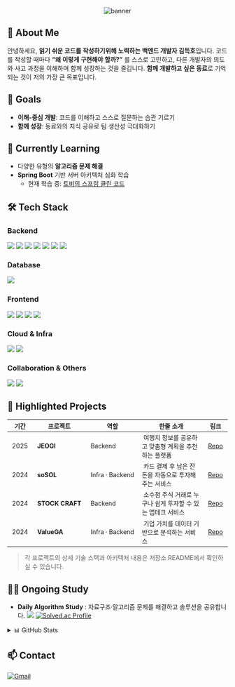 <!-- Banner -->

<p align="center">
  <img src="https://capsule-render.vercel.app/api?type=transparent&color=922e50&height=220&section=header&text=CLEAN%20CODER&fontSize=70&fontColor=black&animation=fadeIn" alt="banner"/>
</p>

## 👋 About Me

안녕하세요, **읽기 쉬운 코드를 작성하기위해 노력하는 백엔드 개발자 김득호**입니다.
코드를 작성할 때마다 **“왜 이렇게 구현해야 할까?”** 를 스스로 고민하고,
다른 개발자의 의도와 사고 과정을 이해하며 함께 성장하는 것을 즐깁니다.
**함께 개발하고 싶은 동료**로 기억되는 것이 저의 가장 큰 목표입니다.



## 🎯 Goals

* **이해‑중심 개발**: 코드를 이해하고 스스로 질문하는 습관 기르기
* **함께 성장**: 동료와의 지식 공유로 팀 생산성 극대화하기


## 🚀 Currently Learning
* 다양한 유형의 **알고리즘 문제 해결**
* **Spring Boot** 기반 서버 아키텍처 심화 학습
  * 현재 학습 중: [토비의 스프링 클린 코드](https://github.com/subsub97/tobi-clean-spring)


## 🛠️ Tech Stack

### Backend

<p>
  <img src="https://img.shields.io/badge/Java-007396?style=for-the-badge&logo=java&logoColor=white"/>
  <img src="https://img.shields.io/badge/Spring%20Boot-6DB33F?style=for-the-badge&logo=springboot&logoColor=white"/>
  <img src="https://img.shields.io/badge/JPA-59666C?style=for-the-badge&logo=hibernate&logoColor=white"/>
  <img src="https://img.shields.io/badge/Apache%20Kafka-231F20?style=for-the-badge&logo=apachekafka&logoColor=white"/>
  <img src="https://img.shields.io/badge/Redis-DC382D?style=for-the-badge&logo=redis&logoColor=white"/>
  <img src="https://img.shields.io/badge/Python-FFCA28?style=for-the-badge&logo=Python&logoColor=white"/>
  <img src="https://img.shields.io/badge/Django-092E20?style=for-the-badge&logo=django&logoColor=white"/>
</p>

### Database

<p>
  <img src="https://img.shields.io/badge/MySQL-4479A1?style=for-the-badge&logo=mysql&logoColor=white"/>
</p>

### Frontend

<p>
  <img src="https://img.shields.io/badge/HTML5-E34F26?style=for-the-badge&logo=html5&logoColor=white"/>
  <img src="https://img.shields.io/badge/CSS3-1572B6?style=for-the-badge&logo=css3&logoColor=white"/>
  <img src="https://img.shields.io/badge/JavaScript-F7DF1E?style=for-the-badge&logo=javascript&logoColor=black"/>
  <img src="https://img.shields.io/badge/Bootstrap-7952B3?style=for-the-badge&logo=bootstrap&logoColor=white"/>
</p>

### Cloud & Infra

<p>
  <img src="https://img.shields.io/badge/AWS-232F3E?style=for-the-badge&logo=amazonaws&logoColor=white"/>
  <img src="https://img.shields.io/badge/NHN%20Cloud-03C75A?style=for-the-badge&logoColor=white"/>
</p>

### Collaboration & Others

<p>
  <img src="https://img.shields.io/badge/Notion-000000?style=for-the-badge&logo=Notion&logoColor=white"/>
  <img src="https://img.shields.io/badge/Slack-4A154B?style=for-the-badge&logo=slack&logoColor=white"/>
</p>


## 📂 Highlighted Projects

|  기간    |  프로젝트             |  역할               |  한줄 소개                               |  링크                                                |
| ------ | ----------------- | ----------------- | ------------------------------------ | -------------------------------------------------- |
|  2025  |  **JEOGI**        |  Backend          |  여행지 정보를 공유하고 맞춤형 계획을 추천하는 플랫폼       |  [Repo](https://github.com/lets-go-trip/JEOGI_BE)  |
|  2024  |  **soSOL**        |  Infra · Backend  |  카드 결제 후 남은 잔돈을 자동으로 투자해 주는 서비스      |  [Repo](https://github.com/Shinhan-soSOL)          |
|  2024  |  **STOCK CRAFT**  |  Backend          |  소수점 주식 거래로 누구나 쉽게 투자할 수 있는 앱테크 서비스  |  [Repo](https://github.com/Exit1ofYeouido)         |
|  2024  |  **ValueGA**      |  Infra · Backend  |  기업 가치를 데이터 기반으로 분석하는 서비스            |  [Repo](https://github.com/valueGa)                |

> 각 프로젝트의 상세 기술 스택과 아키텍처 내용은 저장소 README에서 확인하실 수 있습니다.



## 🧑‍💻 Ongoing Study

* **Daily Algorithm Study** : 자료구조·알고리즘 문제를 해결하고 솔루션을 공유합니다. <a href="https://github.com/babplus-algorithm-study/daily-algorithm"><img src="https://img.shields.io/badge/Study Repo-181717?style=for-the-badge&logo=github&logoColor=white"/></a>
[![Solved.ac Profile](http://mazassumnida.wtf/api/generate_badge?boj=godqhr721)](https://solved.ac/godqhr721)



<details>
<summary>📊 GitHub Stats</summary>

<p align="center">
  <img src="https://github-readme-stats.vercel.app/api/top-langs/?username=subsub97&hide=jupyter%20notebook&layout=compact" alt="Top Langs"/>
  <br/>
  <img src="https://github-readme-stats.vercel.app/api/wakatime?username=subsub97" alt="WakaTime"/>
</p>

![3D\_log](./profile-3d-contrib/profile-south-season-animate.svg)

</details>



## 📫 Contact

<a href="mailto:kimdheuk97@gmail.com"><img src="https://img.shields.io/badge/Gmail-c14438?style=for-the-badge&logo=Gmail&logoColor=white" alt="Gmail"/></a>
